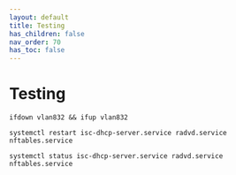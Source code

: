 ```yaml
---
layout: default 
title: Testing
has_children: false
nav_order: 70
has_toc: false
---
```


# Testing

`ifdown vlan832 && ifup vlan832`

`systemctl restart isc-dhcp-server.service radvd.service nftables.service`

`systemctl status isc-dhcp-server.service radvd.service nftables.service`